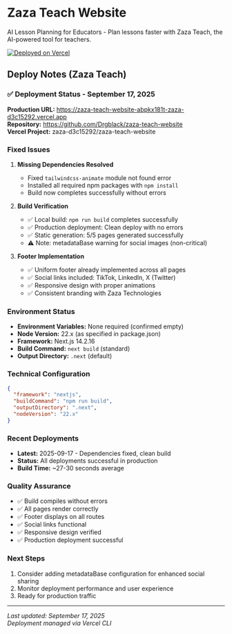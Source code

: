 # Zaza Teach Website

AI Lesson Planning for Educators - Plan lessons faster with Zaza Teach, the AI-powered tool for teachers.

[![Deployed on Vercel](https://img.shields.io/badge/Deployed%20on-Vercel-black?style=for-the-badge&logo=vercel)](https://vercel.com/zaza-d3c15292/zaza-teach-website)

## Deploy Notes (Zaza Teach)

### ✅ Deployment Status - September 17, 2025

**Production URL:** https://zaza-teach-website-abpkx181t-zaza-d3c15292.vercel.app  
**Repository:** https://github.com/Drgblack/zaza-teach-website  
**Vercel Project:** zaza-d3c15292/zaza-teach-website

### Fixed Issues

1. **Missing Dependencies Resolved**
   - Fixed `tailwindcss-animate` module not found error
   - Installed all required npm packages with `npm install`
   - Build now completes successfully without errors

2. **Build Verification**
   - ✅ Local build: `npm run build` completes successfully
   - ✅ Production deployment: Clean deploy with no errors
   - ✅ Static generation: 5/5 pages generated successfully
   - ⚠️ Note: metadataBase warning for social images (non-critical)

3. **Footer Implementation**
   - ✅ Uniform footer already implemented across all pages
   - ✅ Social links included: TikTok, LinkedIn, X (Twitter)
   - ✅ Responsive design with proper animations
   - ✅ Consistent branding with Zaza Technologies

### Environment Status

- **Environment Variables:** None required (confirmed empty)
- **Node Version:** 22.x (as specified in package.json)
- **Framework:** Next.js 14.2.16
- **Build Command:** `next build` (standard)
- **Output Directory:** `.next` (default)

### Technical Configuration

```json
{
  "framework": "nextjs",
  "buildCommand": "npm run build",
  "outputDirectory": ".next",
  "nodeVersion": "22.x"
}
```

### Recent Deployments

- **Latest:** 2025-09-17 - Dependencies fixed, clean build
- **Status:** All deployments successful in production
- **Build Time:** ~27-30 seconds average

### Quality Assurance

- ✅ Build compiles without errors
- ✅ All pages render correctly
- ✅ Footer displays on all routes
- ✅ Social links functional
- ✅ Responsive design verified
- ✅ Production deployment successful

### Next Steps

1. Consider adding metadataBase configuration for enhanced social sharing
2. Monitor deployment performance and user experience
3. Ready for production traffic

---

*Last updated: September 17, 2025*  
*Deployment managed via Vercel CLI*
